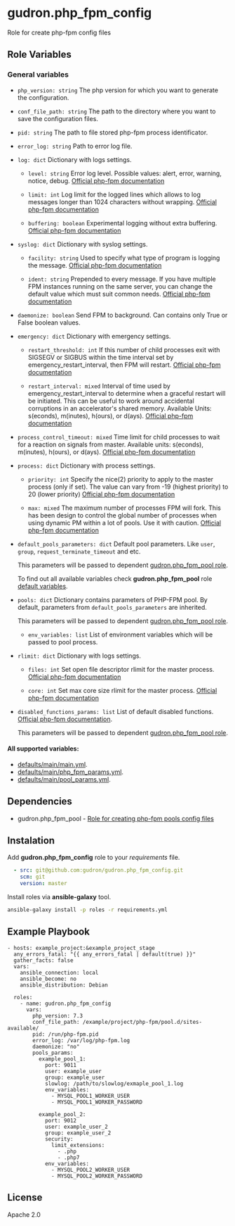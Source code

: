 gudron.php_fpm_config
=====================

Role for create php-fpm config files

Role Variables
--------------

### General variables

  * `php_version: string`
    The php version for which you want to generate the configuration.

  * `conf_file_path: string`
    The path to the directory where you want to save the configuration files.

  * `pid: string`
    The path to file stored php-fpm process identificator.

  * `error_log: string`
    Path to error log file.

  * `log: dict`
    Dictionary with logs settings.

    * `level: string`
      Error log level. Possible values: alert, error, warning, notice, debug. [Official php-fpm documentation](https://www.php.net/manual/en/install.fpm.configuration.php#log-level)

    * `limit: int`
      Log limit for the logged lines which allows to log messages longer than 1024 characters without wrapping. [Official php-fpm documentation](https://www.php.net/manual/en/install.fpm.configuration.php#log-limit)

    * `buffering: boolean`
      Experimental logging without extra buffering. [Official php-fpm documentation](https://www.php.net/manual/en/install.fpm.configuration.php#log-buffering)

  * `syslog: dict`
    Dictionary with syslog settings.

    * `facility: string`
      Used to specify what type of program is logging the message. [Official php-fpm documentation](https://www.php.net/manual/en/install.fpm.configuration.php#syslog-ident)

    * `ident: string`
      Prepended to every message. If you have multiple FPM instances running on the same server, you can change the default value which must suit common needs. [Official php-fpm documentation](https://www.php.net/manual/en/install.fpm.configuration.php#syslog-facility)

  * `daemonize: boolean`
    Send FPM to background. Can contains only True or False boolean values.

  * `emergency: dict`
    Dictionary with emergency settings.

    * `restart_threshold: int`
      If this number of child processes exit with SIGSEGV or SIGBUS within the time interval set by emergency_restart_interval, then FPM will restart. [Official php-fpm documentation](https://www.php.net/manual/en/install.fpm.configuration.php#emergency-restart-threshold)

    * `restart_interval: mixed`
      Interval of time used by emergency_restart_interval to determine when a graceful restart will be initiated. This can be useful to work around accidental corruptions in an accelerator's shared memory. Available Units: s(econds), m(inutes), h(ours), or d(ays). [Official php-fpm documentation](https://www.php.net/manual/en/install.fpm.configuration.php#emergency-restart-interval)

  * `process_control_timeout: mixed`
    Time limit for child processes to wait for a reaction on signals from master. Available units: s(econds), m(inutes), h(ours), or d(ays). [Official php-fpm documentation](https://www.php.net/manual/en/install.fpm.configuration.php#process-control-timeout)

  * `process: dict`
    Dictionary with process settings.

    * `priority: int`
      Specify the nice(2) priority to apply to the master process (only if set). The value can vary from -19 (highest priority) to 20 (lower priority) [Official php-fpm documentation](https://www.php.net/manual/en/install.fpm.configuration.php#process-priority)

    * `max: mixed`
      The maximum number of processes FPM will fork. This has been design to control the global number of processes when using dynamic PM within a lot of pools. Use it with caution. [Official php-fpm documentation](https://www.php.net/manual/en/install.fpm.configuration.php#process-max)

  * `default_pools_parameters: dict`
    Default pool parameters. Like `user`, `group`, `request_terminate_timeout` and etc.

    This parameters will be passed to dependent [gudron.php_fpm_pool role](https://github.com/gudron/gudron.nginx_vhost).

    To find out all available variables check **gudron.php_fpm_pool** role [default variables](https://github.com/gudron/gudron.php_fpm_pool/blob/master/defaults/main/main.yml).

  * `pools: dict`
    Dictionary contains parameters of PHP-FPM pool. By default, parameters from `default_pools_parameters` are inherited. 

    This parameters will be passed to dependent [gudron.php_fpm_pool role](https://github.com/gudron/gudron.nginx_vhost).

    * `env_variables: list`
      List of environment variables which will be passed to pool process.

  * `rlimit: dict`
    Dictionary with logs settings.

    * `files: int`
      Set open file descriptor rlimit for the master process. [Official php-fpm documentation](https://www.php.net/manual/en/install.fpm.configuration.php#rlimit-files-master)

    * `core: int`
      Set max core size rlimit for the master process. [Official php-fpm documentation](https://www.php.net/manual/en/install.fpm.configuration.php#rlimit-core-master)

  * `disabled_functions_params: list`
    List of default disabled functions. [Official php-fpm documentation](https://www.php.net/manual/en/ini.core.php#ini.disable-functions).

    This parameters will be passed to dependent [gudron.php_fpm_pool role](https://github.com/gudron/gudron.nginx_vhost).

#### All supported variables: 

  * [defaults/main/main.yml](defaults/main/main.yml).
  * [defaults/main/php_fpm_params.yml](defaults/main/php_fpm_params.yml).
  * [defaults/main/pool_params.yml](defaults/main/pool_params.yml).

Dependencies
------------

  * gudron.php_fpm_pool - [Role for creating php-fpm pools config files](https://github.com/gudron/gudron.php_fpm_pool)

Instalation
-----------

Add **gudron.php_fpm_config** role to your *requirements* file.

```yaml
  - src: git@github.com:gudron/gudron.php_fpm_config.git
    scm: git
    version: master
```

Install roles via **ansible-galaxy** tool.

```bash
ansible-galaxy install -p roles -r requirements.yml
```

Example Playbook
----------------

    - hosts: example_project:&example_project_stage
      any_errors_fatal: "{{ any_errors_fatal | default(true) }}"
      gather_facts: false
      vars:
        ansible_connection: local
        ansible_become: no
        ansible_distribution: Debian
            
      roles:
        - name: gudron.php_fpm_config
          vars: 
            php_version: 7.3
            conf_file_path: /example/project/php-fpm/pool.d/sites-available/
            pid: /run/php-fpm.pid
            error_log: /var/log/php-fpm.log
            daemonize: "no"
            pools_params:
              example_pool_1:
                port: 9011
                user: example_user
                group: example_user
                slowlog: /path/to/slowlog/exmaple_pool_1.log
                env_variables:
                  - MYSQL_POOL1_WORKER_USER
                  - MYSQL_POOL1_WORKER_PASSWORD

              example_pool_2:
                port: 9012
                user: example_user_2
                group: example_user_2
                security:
                  limit_extensions:
                    - .php
                    - .php7
                env_variables:
                  - MYSQL_POOL2_WORKER_USER
                  - MYSQL_POOL2_WORKER_PASSWORD

License
-------

Apache 2.0
